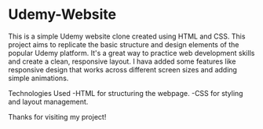 # Udemy-Website

This is a simple Udemy website clone created using HTML and CSS. This project aims to replicate the basic structure and design elements of the popular Udemy platform. It's a great way to practice web development skills and create a clean, responsive layout. I hava added some features like responsive design that works across different screen sizes and adding simple animations.

Technologies Used
-HTML for structuring the webpage.
-CSS for styling and layout management.

Thanks for visiting my project!
